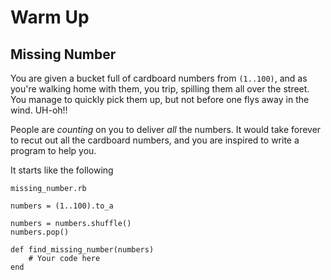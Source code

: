 # Warm Up
## Missing Number

You are given a bucket full of cardboard numbers from `(1..100)`, and as you're walking home with them, you trip, spilling them all over the street. You manage to quickly pick them up, but not before one flys away in the wind. UH-oh!! 

People are *counting* on you to deliver *all* the numbers. It would take forever to recut out all the cardboard numbers, and you are inspired to write a program to help you.

It starts like the following

`missing_number.rb`

	numbers = (1..100).to_a
	
	numbers = numbers.shuffle()
	numbers.pop()
	
	def find_missing_number(numbers)
		# Your code here
	end
